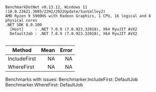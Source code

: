 ```

BenchmarkDotNet v0.13.12, Windows 11 (10.0.22621.3085/22H2/2022Update/SunValley2)
AMD Ryzen 9 5900HS with Radeon Graphics, 1 CPU, 16 logical and 8 physical cores
.NET SDK 8.0.100
  [Host]     : .NET 7.0.9 (7.0.923.32018), X64 RyuJIT AVX2
  DefaultJob : .NET 7.0.9 (7.0.923.32018), X64 RyuJIT AVX2


```
| Method       | Mean | Error |
|------------- |-----:|------:|
| IncludeFirst |   NA |    NA |
| WhereFirst   |   NA |    NA |

Benchmarks with issues:
  Benchmarker.IncludeFirst: DefaultJob
  Benchmarker.WhereFirst: DefaultJob
